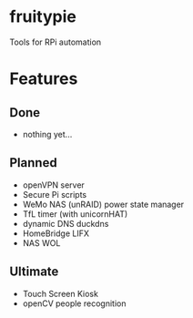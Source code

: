 # fruitypie
Tools for RPi automation 

# Features
## Done
- nothing yet...
## Planned
- openVPN server
- Secure Pi scripts
- WeMo NAS (unRAID) power state manager
- TfL timer (with unicornHAT)
- dynamic DNS duckdns
- HomeBridge LIFX
- NAS WOL
## Ultimate
- Touch Screen Kiosk
- openCV people recognition
